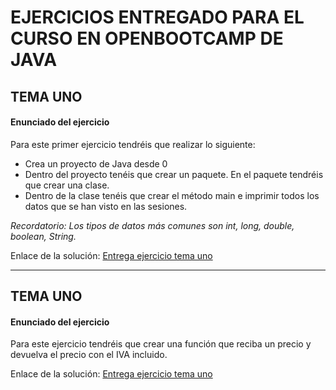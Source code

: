 # EJERCICIOS ENTREGADO PARA EL CURSO EN OPENBOOTCAMP DE JAVA

## TEMA UNO

#### Enunciado del ejercicio

Para este primer ejercicio tendréis que realizar lo siguiente:

- Crea un proyecto de Java desde 0
- Dentro del proyecto tenéis que crear un paquete. En el paquete tendréis que crear una clase.
- Dentro de la clase tenéis que crear el método main e imprimir todos los datos que se han visto en las sesiones.

_Recordatorio: Los tipos de datos más comunes son int, long, double, boolean, String._

Enlace de la solución: [Entrega ejercicio tema uno](https://github.com/ShadeVI/OpenBootcamp/blob/main/src/temaUnoEntrega/TemaUnoMain.java)

---

## TEMA UNO

#### Enunciado del ejercicio

Para este ejercicio tendréis que crear una función que reciba un precio y devuelva el precio con el IVA incluido.

Enlace de la solución: [Entrega ejercicio tema uno](https://github.com/ShadeVI/OpenBootcamp/blob/main/src/temaDosEntrega/TemaDosMain.java)